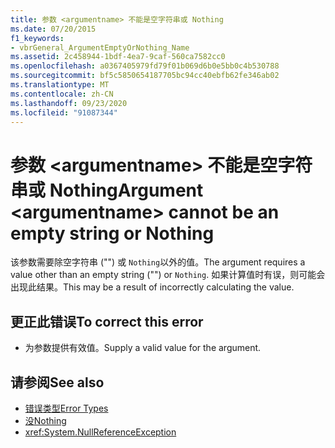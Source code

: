 ```yaml
---
title: 参数 <argumentname> 不能是空字符串或 Nothing
ms.date: 07/20/2015
f1_keywords:
- vbrGeneral_ArgumentEmptyOrNothing_Name
ms.assetid: 2c458944-1bdf-4ea7-9caf-560ca7582cc0
ms.openlocfilehash: a0367405979fd79f01b069d6b0e5bb0c4b530788
ms.sourcegitcommit: bf5c5850654187705bc94cc40ebfb62fe346ab02
ms.translationtype: MT
ms.contentlocale: zh-CN
ms.lasthandoff: 09/23/2020
ms.locfileid: "91087344"
---
```

# <a name="argument-argumentname-cannot-be-an-empty-string-or-nothing"></a><span data-ttu-id="26de7-102">参数 \<argumentname> 不能是空字符串或 Nothing</span><span class="sxs-lookup"><span data-stu-id="26de7-102">Argument \<argumentname> cannot be an empty string or Nothing</span></span>

<span data-ttu-id="26de7-103">该参数需要除空字符串 ("") 或 `Nothing`以外的值。</span><span class="sxs-lookup"><span data-stu-id="26de7-103">The argument requires a value other than an empty string ("") or `Nothing`.</span></span> <span data-ttu-id="26de7-104">如果计算值时有误，则可能会出现此结果。</span><span class="sxs-lookup"><span data-stu-id="26de7-104">This may be a result of incorrectly calculating the value.</span></span>  
  
## <a name="to-correct-this-error"></a><span data-ttu-id="26de7-105">更正此错误</span><span class="sxs-lookup"><span data-stu-id="26de7-105">To correct this error</span></span>  
  
- <span data-ttu-id="26de7-106">为参数提供有效值。</span><span class="sxs-lookup"><span data-stu-id="26de7-106">Supply a valid value for the argument.</span></span>  
  
## <a name="see-also"></a><span data-ttu-id="26de7-107">请参阅</span><span class="sxs-lookup"><span data-stu-id="26de7-107">See also</span></span>

- [<span data-ttu-id="26de7-108">错误类型</span><span class="sxs-lookup"><span data-stu-id="26de7-108">Error Types</span></span>](../programming-guide/language-features/error-types.md)
- [<span data-ttu-id="26de7-109">没</span><span class="sxs-lookup"><span data-stu-id="26de7-109">Nothing</span></span>](../language-reference/nothing.md)
- <xref:System.NullReferenceException>
